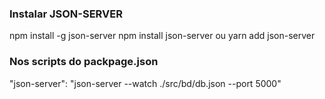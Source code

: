 ### Instalar JSON-SERVER
npm install -g json-server
npm install json-server
ou
yarn add json-server


### Nos scripts do packpage.json
"json-server": "json-server --watch ./src/bd/db.json --port 5000"

